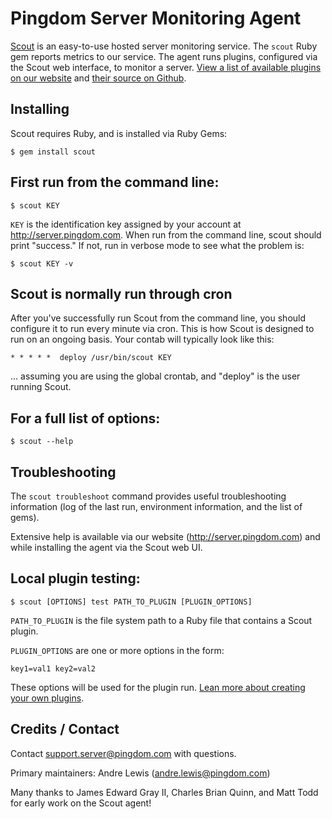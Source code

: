 # Pingdom Server Monitoring Agent

[Scout](https://server.pingdom.com) is an easy-to-use hosted server monitoring service. The `scout` Ruby gem reports metrics to our service. The agent runs plugins, configured via the Scout web interface, to monitor a server. [View a list of available plugins on our website](https://server.pingdom.com/plugin_urls) and [their source on Github](http://github.com/scoutserver/scout-plugins). 

## Installing

Scout requires Ruby, and is installed via Ruby Gems:

    $ gem install scout


## First run from the command line:

    $ scout KEY

`KEY` is the identification key assigned by your account at http://server.pingdom.com. When run from the command line, scout should print "success." If not, run in verbose mode to see what the problem is:

    $ scout KEY -v


## Scout is normally run through cron

After you've successfully run Scout from the command line, you should configure it to run every minute via cron. This is how Scout is designed to run on an ongoing basis. Your contab will typically look like this:

    * * * * *  deploy /usr/bin/scout KEY

... assuming you are using the global crontab, and "deploy" is the user running Scout.


## For a full list of options:

    $ scout --help

## Troubleshooting

The `scout troubleshoot` command provides useful troubleshooting information (log of the last run, environment information, and the list of gems).

Extensive help is available via our website (http://server.pingdom.com) and while installing the agent via the Scout web UI.


## Local plugin testing:

    $ scout [OPTIONS] test PATH_TO_PLUGIN [PLUGIN_OPTIONS]

`PATH_TO_PLUGIN` is the file system path to a Ruby file that contains a Scout plugin.

`PLUGIN_OPTIONS` are one or more options in the form:

    key1=val1 key2=val2

These options will be used for the plugin run. [Lean more about creating your own plugins](https://server.pingdom.com/info/creating_a_plugin).

## Credits / Contact

Contact support.server@pingdom.com with questions.

Primary maintainers: Andre Lewis (andre.lewis@pingdom.com)

Many thanks to James Edward Gray II, Charles Brian Quinn, and Matt Todd for early work on the Scout agent!
